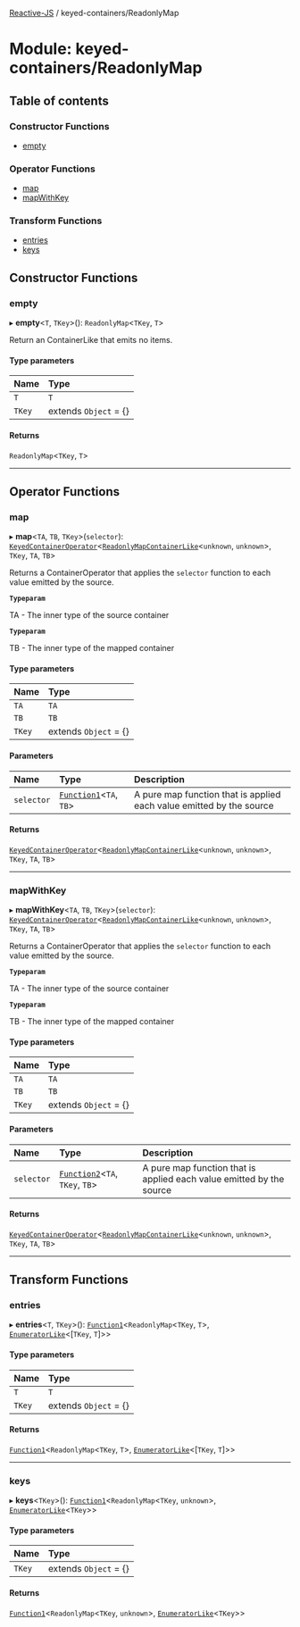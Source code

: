 [Reactive-JS](../README.md) / keyed-containers/ReadonlyMap

# Module: keyed-containers/ReadonlyMap

## Table of contents

### Constructor Functions

- [empty](keyed_containers_ReadonlyMap.md#empty)

### Operator Functions

- [map](keyed_containers_ReadonlyMap.md#map)
- [mapWithKey](keyed_containers_ReadonlyMap.md#mapwithkey)

### Transform Functions

- [entries](keyed_containers_ReadonlyMap.md#entries)
- [keys](keyed_containers_ReadonlyMap.md#keys)

## Constructor Functions

### empty

▸ **empty**<`T`, `TKey`\>(): `ReadonlyMap`<`TKey`, `T`\>

Return an ContainerLike that emits no items.

#### Type parameters

| Name | Type |
| :------ | :------ |
| `T` | `T` |
| `TKey` | extends `Object` = {} |

#### Returns

`ReadonlyMap`<`TKey`, `T`\>

___

## Operator Functions

### map

▸ **map**<`TA`, `TB`, `TKey`\>(`selector`): [`KeyedContainerOperator`](keyed_containers.md#keyedcontaineroperator)<[`ReadonlyMapContainerLike`](../interfaces/keyed_containers.ReadonlyMapContainerLike.md)<`unknown`, `unknown`\>, `TKey`, `TA`, `TB`\>

Returns a ContainerOperator that applies the `selector` function to each
value emitted by the source.

**`Typeparam`**

TA - The inner type of the source container

**`Typeparam`**

TB - The inner type of the mapped container

#### Type parameters

| Name | Type |
| :------ | :------ |
| `TA` | `TA` |
| `TB` | `TB` |
| `TKey` | extends `Object` = {} |

#### Parameters

| Name | Type | Description |
| :------ | :------ | :------ |
| `selector` | [`Function1`](functions.md#function1)<`TA`, `TB`\> | A pure map function that is applied each value emitted by the source |

#### Returns

[`KeyedContainerOperator`](keyed_containers.md#keyedcontaineroperator)<[`ReadonlyMapContainerLike`](../interfaces/keyed_containers.ReadonlyMapContainerLike.md)<`unknown`, `unknown`\>, `TKey`, `TA`, `TB`\>

___

### mapWithKey

▸ **mapWithKey**<`TA`, `TB`, `TKey`\>(`selector`): [`KeyedContainerOperator`](keyed_containers.md#keyedcontaineroperator)<[`ReadonlyMapContainerLike`](../interfaces/keyed_containers.ReadonlyMapContainerLike.md)<`unknown`, `unknown`\>, `TKey`, `TA`, `TB`\>

Returns a ContainerOperator that applies the `selector` function to each
value emitted by the source.

**`Typeparam`**

TA - The inner type of the source container

**`Typeparam`**

TB - The inner type of the mapped container

#### Type parameters

| Name | Type |
| :------ | :------ |
| `TA` | `TA` |
| `TB` | `TB` |
| `TKey` | extends `Object` = {} |

#### Parameters

| Name | Type | Description |
| :------ | :------ | :------ |
| `selector` | [`Function2`](functions.md#function2)<`TA`, `TKey`, `TB`\> | A pure map function that is applied each value emitted by the source |

#### Returns

[`KeyedContainerOperator`](keyed_containers.md#keyedcontaineroperator)<[`ReadonlyMapContainerLike`](../interfaces/keyed_containers.ReadonlyMapContainerLike.md)<`unknown`, `unknown`\>, `TKey`, `TA`, `TB`\>

___

## Transform Functions

### entries

▸ **entries**<`T`, `TKey`\>(): [`Function1`](functions.md#function1)<`ReadonlyMap`<`TKey`, `T`\>, [`EnumeratorLike`](../interfaces/containers.EnumeratorLike.md)<[`TKey`, `T`]\>\>

#### Type parameters

| Name | Type |
| :------ | :------ |
| `T` | `T` |
| `TKey` | extends `Object` = {} |

#### Returns

[`Function1`](functions.md#function1)<`ReadonlyMap`<`TKey`, `T`\>, [`EnumeratorLike`](../interfaces/containers.EnumeratorLike.md)<[`TKey`, `T`]\>\>

___

### keys

▸ **keys**<`TKey`\>(): [`Function1`](functions.md#function1)<`ReadonlyMap`<`TKey`, `unknown`\>, [`EnumeratorLike`](../interfaces/containers.EnumeratorLike.md)<`TKey`\>\>

#### Type parameters

| Name | Type |
| :------ | :------ |
| `TKey` | extends `Object` = {} |

#### Returns

[`Function1`](functions.md#function1)<`ReadonlyMap`<`TKey`, `unknown`\>, [`EnumeratorLike`](../interfaces/containers.EnumeratorLike.md)<`TKey`\>\>
